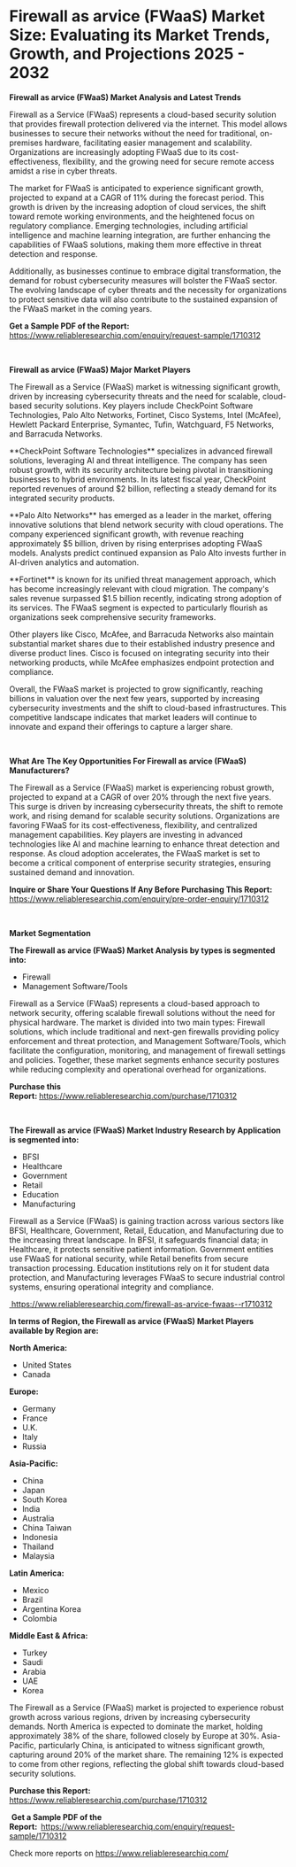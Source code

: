 <p><h1>Firewall as arvice (FWaaS) Market Size: Evaluating its Market Trends, Growth, and Projections 2025 - 2032</h1></p><p><strong>Firewall as arvice (FWaaS) Market Analysis and Latest Trends</strong></p>
<p><p>Firewall as a Service (FWaaS) represents a cloud-based security solution that provides firewall protection delivered via the internet. This model allows businesses to secure their networks without the need for traditional, on-premises hardware, facilitating easier management and scalability. Organizations are increasingly adopting FWaaS due to its cost-effectiveness, flexibility, and the growing need for secure remote access amidst a rise in cyber threats.</p><p>The market for FWaaS is anticipated to experience significant growth, projected to expand at a CAGR of 11% during the forecast period. This growth is driven by the increasing adoption of cloud services, the shift toward remote working environments, and the heightened focus on regulatory compliance. Emerging technologies, including artificial intelligence and machine learning integration, are further enhancing the capabilities of FWaaS solutions, making them more effective in threat detection and response.</p><p>Additionally, as businesses continue to embrace digital transformation, the demand for robust cybersecurity measures will bolster the FWaaS sector. The evolving landscape of cyber threats and the necessity for organizations to protect sensitive data will also contribute to the sustained expansion of the FWaaS market in the coming years.</p></p>
<p><strong>Get a Sample PDF of the Report:&nbsp;</strong> <a href="https://www.reliableresearchiq.com/enquiry/request-sample/1710312?utm_campaign=1834&utm_medium=2&utm_source=Github&utm_content=ia&utm_term=10012025&utm_id=firewall-as-arvice-fwaas">https://www.reliableresearchiq.com/enquiry/request-sample/1710312</a></p>
<p>&nbsp;</p>
<p><strong>Firewall as arvice (FWaaS) Major Market Players</strong></p>
<p><p>The Firewall as a Service (FWaaS) market is witnessing significant growth, driven by increasing cybersecurity threats and the need for scalable, cloud-based security solutions. Key players include CheckPoint Software Technologies, Palo Alto Networks, Fortinet, Cisco Systems, Intel (McAfee), Hewlett Packard Enterprise, Symantec, Tufin, Watchguard, F5 Networks, and Barracuda Networks.</p><p>**CheckPoint Software Technologies** specializes in advanced firewall solutions, leveraging AI and threat intelligence. The company has seen robust growth, with its security architecture being pivotal in transitioning businesses to hybrid environments. In its latest fiscal year, CheckPoint reported revenues of around $2 billion, reflecting a steady demand for its integrated security products.</p><p>**Palo Alto Networks** has emerged as a leader in the market, offering innovative solutions that blend network security with cloud operations. The company experienced significant growth, with revenue reaching approximately $5 billion, driven by rising enterprises adopting FWaaS models. Analysts predict continued expansion as Palo Alto invests further in AI-driven analytics and automation.</p><p>**Fortinet** is known for its unified threat management approach, which has become increasingly relevant with cloud migration. The company's sales revenue surpassed $1.5 billion recently, indicating strong adoption of its services. The FWaaS segment is expected to particularly flourish as organizations seek comprehensive security frameworks.</p><p>Other players like Cisco, McAfee, and Barracuda Networks also maintain substantial market shares due to their established industry presence and diverse product lines. Cisco is focused on integrating security into their networking products, while McAfee emphasizes endpoint protection and compliance.</p><p>Overall, the FWaaS market is projected to grow significantly, reaching billions in valuation over the next few years, supported by increasing cybersecurity investments and the shift to cloud-based infrastructures. This competitive landscape indicates that market leaders will continue to innovate and expand their offerings to capture a larger share.</p></p>
<p>&nbsp;</p>
<p><strong>What Are The Key Opportunities For Firewall as arvice (FWaaS) Manufacturers?</strong></p>
<p><p>The Firewall as a Service (FWaaS) market is experiencing robust growth, projected to expand at a CAGR of over 20% through the next five years. This surge is driven by increasing cybersecurity threats, the shift to remote work, and rising demand for scalable security solutions. Organizations are favoring FWaaS for its cost-effectiveness, flexibility, and centralized management capabilities. Key players are investing in advanced technologies like AI and machine learning to enhance threat detection and response. As cloud adoption accelerates, the FWaaS market is set to become a critical component of enterprise security strategies, ensuring sustained demand and innovation.</p></p>
<p><strong>Inquire or Share Your Questions If Any Before Purchasing This Report:</strong> <a href="https://www.reliableresearchiq.com/enquiry/pre-order-enquiry/1710312?utm_campaign=1834&utm_medium=2&utm_source=Github&utm_content=ia&utm_term=10012025&utm_id=firewall-as-arvice-fwaas">https://www.reliableresearchiq.com/enquiry/pre-order-enquiry/1710312</a></p>
<p>&nbsp;</p>
<p><strong>Market Segmentation</strong></p>
<p><strong>The Firewall as arvice (FWaaS) Market Analysis by types is segmented into:</strong></p>
<p><ul><li>Firewall</li><li>Management Software/Tools</li></ul></p>
<p><p>Firewall as a Service (FWaaS) represents a cloud-based approach to network security, offering scalable firewall solutions without the need for physical hardware. The market is divided into two main types: Firewall solutions, which include traditional and next-gen firewalls providing policy enforcement and threat protection, and Management Software/Tools, which facilitate the configuration, monitoring, and management of firewall settings and policies. Together, these market segments enhance security postures while reducing complexity and operational overhead for organizations.</p></p>
<p><strong>Purchase this Report:&nbsp;</strong><a href="https://www.reliableresearchiq.com/purchase/1710312?utm_campaign=1834&utm_medium=2&utm_source=Github&utm_content=ia&utm_term=10012025&utm_id=firewall-as-arvice-fwaas">https://www.reliableresearchiq.com/purchase/1710312</a></p>
<p>&nbsp;</p>
<p><strong>The Firewall as arvice (FWaaS) Market Industry Research by Application is segmented into:</strong></p>
<p><ul><li>BFSI</li><li>Healthcare</li><li>Government</li><li>Retail</li><li>Education</li><li>Manufacturing</li></ul></p>
<p><p>Firewall as a Service (FWaaS) is gaining traction across various sectors like BFSI, Healthcare, Government, Retail, Education, and Manufacturing due to the increasing threat landscape. In BFSI, it safeguards financial data; in Healthcare, it protects sensitive patient information. Government entities use FWaaS for national security, while Retail benefits from secure transaction processing. Education institutions rely on it for student data protection, and Manufacturing leverages FWaaS to secure industrial control systems, ensuring operational integrity and compliance.</p></p>
<p><a href="https://www.reliableresearchiq.com/firewall-as-arvice-fwaas--r1710312?utm_campaign=1834&utm_medium=2&utm_source=Github&utm_content=ia&utm_term=10012025&utm_id=firewall-as-arvice-fwaas">&nbsp;https://www.reliableresearchiq.com/firewall-as-arvice-fwaas--r1710312</a></p>
<p><strong>In terms of Region, the Firewall as arvice (FWaaS) Market Players available by Region are:</strong></p>
<p>
    <p> <strong> North America: </strong>
        <ul>
            <li>United States</li>
            <li>Canada</li>
        </ul>
        </p> 
    <p> <strong> Europe: </strong>
        <ul>
            <li>Germany</li>
            <li>France</li>
            <li>U.K.</li>
            <li>Italy</li>
            <li>Russia</li>
        </ul>
        </p> 
    <p> <strong> Asia-Pacific: </strong>
        <ul>
            <li>China</li>
            <li>Japan</li>
            <li>South Korea</li>
            <li>India</li>
            <li>Australia</li>
            <li>China Taiwan</li>
            <li>Indonesia</li>
            <li>Thailand</li>
            <li>Malaysia</li>
        </ul>
        </p> 
    <p> <strong> Latin America: </strong>
        <ul>
            <li>Mexico</li>
            <li>Brazil</li>
            <li>Argentina Korea</li>
            <li>Colombia</li>
        </ul>
        </p> 
    <p> <strong> Middle East & Africa: </strong>
        <ul>
            <li>Turkey</li>
            <li>Saudi</li>
            <li>Arabia</li>
            <li>UAE</li>
            <li>Korea</li>
        </ul>
    </p>
    </p>
<p><p>The Firewall as a Service (FWaaS) market is projected to experience robust growth across various regions, driven by increasing cybersecurity demands. North America is expected to dominate the market, holding approximately 38% of the share, followed closely by Europe at 30%. Asia-Pacific, particularly China, is anticipated to witness significant growth, capturing around 20% of the market share. The remaining 12% is expected to come from other regions, reflecting the global shift towards cloud-based security solutions.</p></p>
<p><strong>Purchase this Report: </strong><a href="https://www.reliableresearchiq.com/purchase/1710312?utm_campaign=1834&utm_medium=2&utm_source=Github&utm_content=ia&utm_term=10012025&utm_id=firewall-as-arvice-fwaas">https://www.reliableresearchiq.com/purchase/1710312</a></p>
<p>&nbsp;<strong>Get a Sample PDF of the Report:&nbsp;&nbsp;</strong><a href="https://www.reliableresearchiq.com/enquiry/request-sample/1710312?utm_campaign=1834&utm_medium=2&utm_source=Github&utm_content=ia&utm_term=10012025&utm_id=firewall-as-arvice-fwaas">https://www.reliableresearchiq.com/enquiry/request-sample/1710312</a></p>
<p><strong></strong></p>
<p>Check more reports on <a href="https://www.reliableresearchiq.com/?utm_campaign=1834&utm_medium=2&utm_source=Github&utm_content=ia&utm_term=10012025&utm_id=firewall-as-arvice-fwaas">https://www.reliableresearchiq.com/</a></p>
